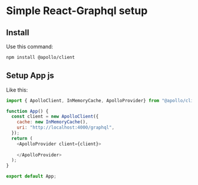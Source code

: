 # Simple React-Graphql setup

## Install
Use this command:
```sh
npm install @apollo/client
```

## Setup App js
Like this:
```js
import { ApolloClient, InMemoryCache, ApolloProvider} from "@apollo/client";

function App() {
  const client = new ApolloClient({
    cache: new InMemoryCache(),
    uri: "http://localhost:4000/graphql",
  });
  return (
    <ApolloProvider client={client}>
        
    </ApolloProvider>
  );
}

export default App;
```